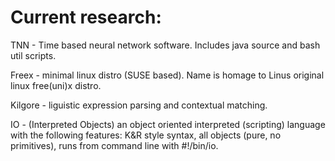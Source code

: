 # Current research:
TNN - Time based neural network software. Includes java source and bash util scripts.

Freex - minimal linux distro (SUSE based). Name is homage to Linus original linux free(uni)x distro.

Kilgore - liguistic expression parsing and contextual matching.

IO - (Interpreted Objects) an object oriented interpreted (scripting) language with the following features: K&R style syntax, all objects (pure, no primitives), runs from command line with #!/bin/io.

